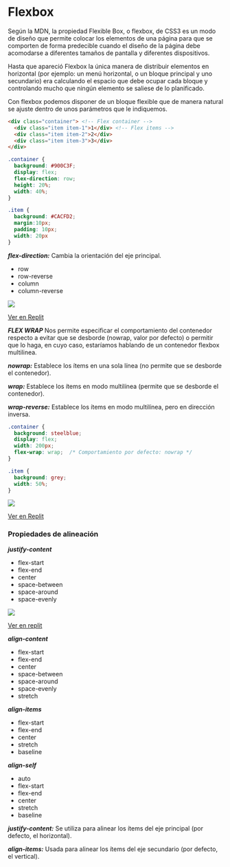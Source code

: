 # Flexbox
Según la MDN, la propiedad Flexible Box, o flexbox, de CSS3 es un modo de diseño que permite colocar los elementos de una página para que se comporten de forma predecible cuando el diseño de la página debe acomodarse a diferentes tamaños de pantalla y diferentes dispositivos.

Hasta que apareció Flexbox la única manera de distribuir elementos en horizontal (por ejemplo: un menú horizontal, o un bloque principal y uno secundario) era calculando el espacio que debe ocupar cada bloque y controlando mucho que ningún elemento se saliese de lo planificado.

Con flexbox podemos disponer de un bloque flexible que de manera natural se ajuste dentro de unos parámetros que le indiquemos.

```html
<div class="container"> <!-- Flex container -->
  <div class="item item-1">1</div> <!-- Flex items -->
  <div class="item item-2">2</div>
  <div class="item item-3">3</div>
</div>
```

```css
.container {
  background: #900C3F;
  display: flex;
  flex-direction: row;
  height: 20%;
  width: 40%;
}

.item {
  background: #CACFD2;
  margin:10px;
  padding: 10px;
  width: 20px
}
```

***flex-direction:***
Cambia la orientación del eje principal.
- row
- row-reverse
- column 
- column-reverse

![](https://storage.googleapis.com/academia-geek-general-bucket/modulo-1/modulo_1_img_31.png)

[Ver en Replit](https://replit.com/@SilviaGarcia1/Flex#style.css)

***FLEX WRAP***
Nos permite especificar el comportamiento del contenedor respecto a evitar que se desborde (nowrap, valor por defecto) o permitir que lo haga, en cuyo caso, estaríamos hablando de un contenedor flexbox multilinea.

***nowrap:***
Establece los ítems en una sola línea (no permite que se desborde el contenedor).

***wrap:***	
Establece los ítems en modo multilínea (permite que se desborde el contenedor).

***wrap-reverse:***	
Establece los ítems en modo multilínea, pero en dirección inversa.

```css
.container {
  background: steelblue;
  display: flex;
  width: 200px;
  flex-wrap: wrap;  /* Comportamiento por defecto: nowrap */
}

.item {
  background: grey;
  width: 50%;
}
```
![](https://storage.googleapis.com/academia-geek-general-bucket/modulo-1/modulo_1_img_32.png)

[Ver en Replit](https://replit.com/@SilviaGarcia1/Flex-1#style.css)

### Propiedades de alineación 
***justify-content***	

- flex-start 
- flex-end  
- center  
- space-between  
- space-around  
- space-evenly

![](https://storage.googleapis.com/academia-geek-general-bucket/modulo-1/modulo_1_img_33.png)

[Ver en replit](https://replit.com/@SilviaGarcia1/Flex-alineacion#style.css)

***align-content***	

- flex-start 
- flex-end 
- center 
- space-between  
- space-around  
- space-evenly 
- stretch	

***align-items***	

- flex-start 
- flex-end 
- center 
- stretch 
- baseline	

***align-self***

- auto 
- flex-start 
- flex-end  
- center 
- stretch 
- baseline

***justify-content:*** Se utiliza para alinear los ítems del eje principal (por defecto, el horizontal).

***align-items:*** Usada para alinear los ítems del eje secundario (por defecto, el vertical).